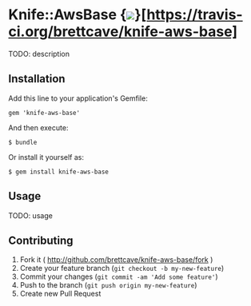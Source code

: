 # Knife::AwsBase     {<img src="https://travis-ci.org/brettcave/knife-aws-base.svg?branch=master" />}[https://travis-ci.org/brettcave/knife-aws-base]

TODO: description

## Installation

Add this line to your application's Gemfile:

    gem 'knife-aws-base'

And then execute:

    $ bundle

Or install it yourself as:

    $ gem install knife-aws-base

## Usage

TODO: usage

## Contributing

1. Fork it ( http://github.com/brettcave/knife-aws-base/fork )
2. Create your feature branch (`git checkout -b my-new-feature`)
3. Commit your changes (`git commit -am 'Add some feature'`)
4. Push to the branch (`git push origin my-new-feature`)
5. Create new Pull Request
